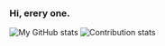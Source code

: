 <!---
- 👋 Hi, I’m @3vand0ng
- 👀 I’m interested in ...
- 🌱 I’m currently learning ...
- 💞️ I’m looking to collaborate on ...
- 📫 How to reach me ...

Here are some ideas to get you started:

3vand0ng/3vand0ng is a ✨ special ✨ repository because its `README.md` (this file) appears on your GitHub profile.
You can click the Preview link to take a look at your changes.
--->

### Hi, erery one.

![My GitHub stats](https://github-readme-stats.vercel.app/api?username=3vand0ng&show_icons=true&theme=tokyonight)
![Contribution stats](https://github-contribution-stats.vercel.app/api/?username=3vand0ng)
